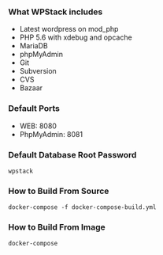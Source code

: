 ### What WPStack includes ###

* Latest wordpress on mod_php
* PHP 5.6 with xdebug and opcache
* MariaDB
* phpMyAdmin
* Git
* Subversion
* CVS
* Bazaar

### Default Ports ###

* WEB: 8080
* PhpMyAdmin: 8081

### Default Database Root Password ###

   `wpstack`

### How to Build From Source ###

`docker-compose -f docker-compose-build.yml`

### How to Build From Image ###

`docker-compose`

